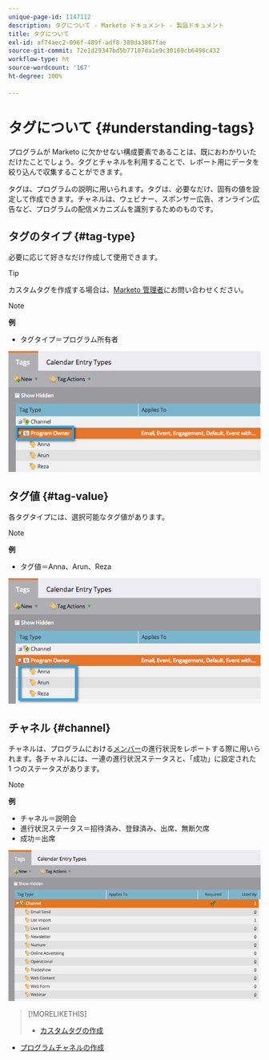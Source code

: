 ```yaml
---
unique-page-id: 1147112
description: タグについて - Marketo ドキュメント - 製品ドキュメント
title: タグについて
exl-id: af74aec2-096f-489f-adf8-388da3867fae
source-git-commit: 72e1d29347bd5b77107da1e9c30169cb6490c432
workflow-type: ht
source-wordcount: '167'
ht-degree: 100%

---
```


# タグについて {#understanding-tags}

プログラムが Marketo に欠かせない構成要素であることは、既におわかりいただけたことでしょう。タグとチャネルを利用することで、レポート用にデータを絞り込んで収集することができます。

タグは、プログラムの説明に用いられます。タグは、必要なだけ、固有の値を設定して作成できます。チャネルは、ウェビナー、スポンサー広告、オンライン広告など、プログラムの配信メカニズムを識別するためのものです。

## タグのタイプ {#tag-type}

必要に応じて好きなだけ作成して使用できます。

>[!TIP]
>
>カスタムタグを作成する場合は、[Marketo 管理者](/help/marketo/product-docs/administration/tags/create-custom-tags.md)にお問い合わせください。

>[!NOTE]
>
>**例**
>
>* タグタイプ＝プログラム所有者


![](assets/image2014-9-17-15-3a12-3a46.png)

## タグ値 {#tag-value}

各タグタイプには、選択可能なタグ値があります。

>[!NOTE]
>
>**例**
>
>* タグ値＝Anna、Arun、Reza


![](assets/image2014-9-17-15-3a16-3a8.png)

## チャネル {#channel}

チャネルは、プログラムにおける[メンバー](/help/marketo/product-docs/core-marketo-concepts/programs/creating-programs/understanding-program-membership.md)の進行状況をレポートする際に用いられます。各チャネルには、一連の進行状況ステータスと、「成功」に設定された 1 つのステータスがあります。

>[!NOTE]
>
>**例**
>
>* チャネル＝説明会
>* 進行状況ステータス＝招待済み、登録済み、出席、無断欠席
>* 成功＝出席


![](assets/image2015-2-5-16-3a57-3a59.png)

>[!MORELIKETHIS]
>
>* [カスタムタグの作成](/help/marketo/product-docs/administration/tags/create-custom-tags.md)
* [プログラムチャネルの作成](/help/marketo/product-docs/administration/tags/create-a-program-channel.md)

